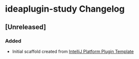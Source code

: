 <!-- Keep a Changelog guide -> https://keepachangelog.com -->

# ideaplugin-study Changelog

## [Unreleased]
### Added
- Initial scaffold created from [IntelliJ Platform Plugin Template](https://github.com/JetBrains/intellij-platform-plugin-template)
